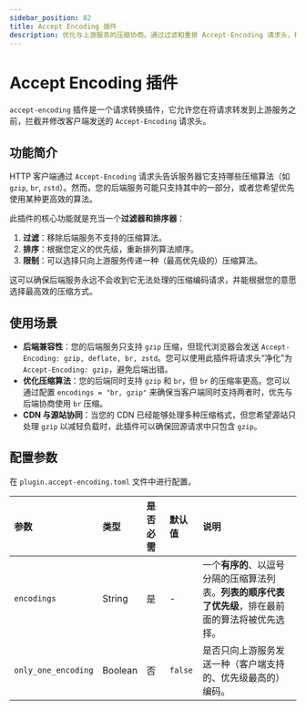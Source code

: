 ```yaml
---
sidebar_position: 82
title: Accept Encoding 插件
description: 优化与上游服务的压缩协商。通过过滤和重排 Accept-Encoding 请求头，确保后端服务仅接收其支持的压缩算法，并可按需指定算法优先级。
---
```


# Accept Encoding 插件

`accept-encoding` 插件是一个请求转换插件，它允许您在将请求转发到上游服务之前，拦截并修改客户端发送的 `Accept-Encoding` 请求头。

## 功能简介

HTTP 客户端通过 `Accept-Encoding` 请求头告诉服务器它支持哪些压缩算法（如 `gzip`, `br`, `zstd`）。然而，您的后端服务可能只支持其中的一部分，或者您希望优先使用某种更高效的算法。

此插件的核心功能就是充当一个**过滤器和排序器**：
1.  **过滤**：移除后端服务不支持的压缩算法。
2.  **排序**：根据您定义的优先级，重新排列算法顺序。
3.  **限制**：可以选择只向上游服务传递一种（最高优先级的）压缩算法。

这可以确保后端服务永远不会收到它无法处理的压缩编码请求，并能根据您的意愿选择最高效的压缩方式。

## 使用场景

* **后端兼容性**：您的后端服务只支持 `gzip` 压缩，但现代浏览器会发送 `Accept-Encoding: gzip, deflate, br, zstd`。您可以使用此插件将请求头“净化”为 `Accept-Encoding: gzip`，避免后端出错。
* **优化压缩算法**：您的后端同时支持 `gzip` 和 `br`，但 `br` 的压缩率更高。您可以通过配置 `encodings = "br, gzip"` 来确保当客户端同时支持两者时，优先与后端协商使用 `br` 压缩。
* **CDN 与源站协同**：当您的 CDN 已经能够处理多种压缩格式，但您希望源站只处理 `gzip` 以减轻负载时，此插件可以确保回源请求中只包含 `gzip`。

## 配置参数

在 `plugin.accept-encoding.toml` 文件中进行配置。

| 参数                | 类型    | 是否必需 | 默认值  | 说明                                                                                                 |
| :------------------ | :------ | :------- | :------ | :--------------------------------------------------------------------------------------------------- |
| `encodings`         | String  | 是       | -       | 一个**有序的**、以逗号分隔的压缩算法列表。**列表的顺序代表了优先级**，排在最前面的算法将被优先选择。 |
| `only_one_encoding` | Boolean | 否       | `false` | 是否只向上游服务发送一种（客户端支持的、优先级最高的）编码。                                         |